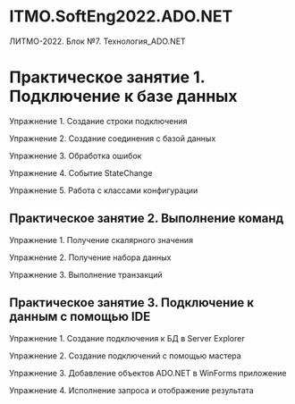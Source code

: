 # ITMO.SoftEng2022.ADO.NET
ЛИТМО-2022. Блок №7. Технология_ADO.NET

# Практическое занятие 1. Подключение к базе данных

Упражнение 1. Создание строки подключения

Упражнение 2. Создание соединения с базой данных

Упражнение 3. Обработка ошибок

Упражнение 4. Событие StateChange

Упражнение 5. Работа с классами конфигурации

## Практическое занятие 2. Выполнение команд

Упражнение 1. Получение скалярного значения

Упражнение 2. Получение набора данных

Упражнение 3. Выполнение транзакций

## Практическое занятие 3.  Подключение к данным с помощью IDE

Упражнение 1. Создание подключения к БД в Server Explorer

Упражнение 2. Создание подключений с помощью мастера

Упражнение 3. Добавление объектов ADO.NET в WinForms приложение

Упражнение 4. Исполнение запроса и отображение результата
